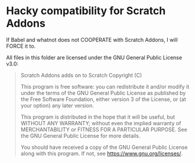 # Hacky compatibility for Scratch Addons

If Babel and whatnot does not COOPERATE with Scratch Addons, I will FORCE it to.

All files in this folder are licensed under the GNU General Public License v3.0:

> Scratch Addons adds on to Scratch
> Copyright (C) <year>  <name of author>
>
> This program is free software: you can redistribute it and/or modify
> it under the terms of the GNU General Public License as published by
> the Free Software Foundation, either version 3 of the License, or
> (at your option) any later version.
>
> This program is distributed in the hope that it will be useful,
> but WITHOUT ANY WARRANTY; without even the implied warranty of
> MERCHANTABILITY or FITNESS FOR A PARTICULAR PURPOSE.  See the
> GNU General Public License for more details.
>
> You should have received a copy of the GNU General Public License
> along with this program.  If not, see <https://www.gnu.org/licenses/>.
